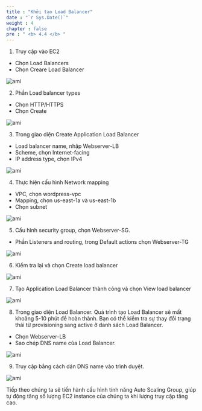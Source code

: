 ```yaml
---
title : "Khởi tạo Load Balancer"
date : "`r Sys.Date()`"
weight : 4
chapter : false
pre : " <b> 4.4 </b> "
---
```


1. Truy cập vào EC2
-	Chọn Load Balancers
-	Chọn Creare Load Balancer

![ami](/images/createautoscaling/loadbalancer-setup-01.png?featherlight=false&width=90pc)

2. Phần Load balancer types
-	Chọn HTTP/HTTPS
-	Chọn Create

![ami](/images/createautoscaling/loadbalancer-setup-02.png?featherlight=false&width=90pc)

3. Trong giao diện Create Application Load Balancer
-	Load balancer name, nhập Webserver-LB
-	Scheme, chọn Internet-facing
-	IP address type, chọn IPv4

![ami](/images/createautoscaling/loadbalancer-setup-03.png?featherlight=false&width=90pc)

4. Thực hiện cấu hình Network mapping
-	VPC, chọn wordpress-vpc
-	Mapping, chọn us-east-1a và us-east-1b
-	Chọn subnet

![ami](/images/createautoscaling/loadbalancer-setup-04.png?featherlight=false&width=90pc)

5. Cấu hình security group, chọn Webserver-SG.
-	Phần Listeners and routing, trong Default actions chọn Webserver-TG

![ami](/images/createautoscaling/loadbalancer-setup-05.png?featherlight=false&width=90pc)

6. Kiểm tra lại và chọn Create load balancer

![ami](/images/createautoscaling/loadbalancer-setup-06.png?featherlight=false&width=90pc)

7. Tạo Application Load Balancer thành công và chọn View load balancer

![ami](/images/createautoscaling/loadbalancer-setup-07.png?featherlight=false&width=90pc)

8.	Trong giao diện Load Balancer. Quá trình tạo Load Balancer sẽ mất khoảng 5-10 phút để hoàn thành. Bạn có thể kiểm tra sự thay đổi trạng thái từ provisioning sang active ở danh sách Load Balancer.
-	Chọn Webserver-LB
-	Sao chép DNS name của Load Balancer.

![ami](/images/createautoscaling/loadbalancer-setup-08.png?featherlight=false&width=90pc)

9.	Truy cập bằng cách dán DNS name vào trình duyệt.

![ami](/images/createautoscaling/loadbalancer-setup-09.png?featherlight=false&width=90pc)


Tiếp theo chúng ta sẽ tiến hành cấu hình tính năng Auto Scaling Group, giúp tự động tăng số lượng EC2 instance của chúng ta khi lượng truy cập tăng cao.
